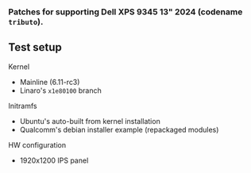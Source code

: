 ### Patches for supporting Dell XPS 9345 13" 2024 (codename `tributo`).

## Test setup
Kernel
* Mainline (6.11-rc3)
* Linaro's `x1e80100` branch

Initramfs
* Ubuntu's auto-built from kernel installation
* Qualcomm's debian installer example (repackaged modules)

HW configuration
* 1920x1200 IPS panel
